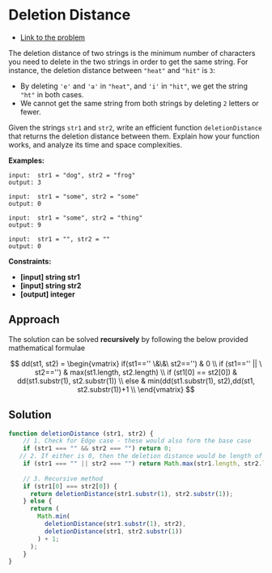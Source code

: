 # Deletion Distance

- [Link to the problem](https://www.pramp.com/challenge/61ojWAjLJbhob2nP2q1O)

The deletion distance of two strings is the minimum number of characters you need to delete in the two strings in order to get the same string. For instance, the deletion distance between `"heat"` and `"hit"` is `3`:

- By deleting `'e'` and `'a'` in `"heat"`, and `'i'` in `"hit"`, we get the string `"ht"` in both cases.
- We cannot get the same string from both strings by deleting `2` letters or fewer.

Given the strings `str1` and `str2`, write an efficient function `deletionDistance` that returns the deletion distance between them. Explain how your function works, and analyze its time and space complexities.

**Examples:**

```pramp
input:  str1 = "dog", str2 = "frog"
output: 3

input:  str1 = "some", str2 = "some"
output: 0

input:  str1 = "some", str2 = "thing"
output: 9

input:  str1 = "", str2 = ""
output: 0
```

**Constraints:**

- **[input] string str1**
- **[input] string str2**
- **[output] integer**



## Approach

The solution can be solved **recursively** by following the below provided mathematical formulae


$$
dd(st1, st2) = \begin{vmatrix}
if(st1=='' \&\&\ st2=='') & 0 \\
if (st1=='' || \ st2=='') & max(st1.length, st2.length) \\
if (st1[0] == st2[0]) & dd(st1.substr(1), st2.substr(1)) \\
else & min(dd(st1.substr(1), st2),dd(st1, st2.substr(1))+1 \\
\end{vmatrix}
$$

## Solution

```javascript
function deletionDistance (str1, str2) {
    // 1. Check for Edge case - these would also form the base case
    if (str1 === "" && str2 === "") return 0;
   // 2. If either is 0, then the deletion distance would be length of the other
    if (str1 === "" || str2 === "") return Math.max(str1.length, str2.length);
  
    // 3. Recursive method
    if (str1[0] === str2[0]) {
      return deletionDistance(str1.substr(1), str2.substr(1));
    } else {
      return (
        Math.min(
          deletionDistance(str1.substr(1), str2),
          deletionDistance(str1, str2.substr(1))
        ) + 1;
      );
    }
}
```

